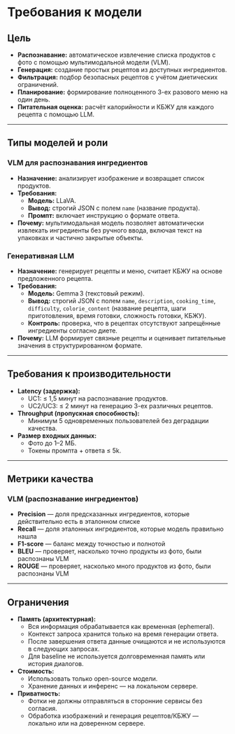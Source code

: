 # Требования к модели

## Цель
- **Распознавание:** автоматическое извлечение списка продуктов с фото с помощью мультимодальной модели (VLM).
- **Генерация:** создание простых рецептов из доступных ингредиентов.
- **Фильтрация:** подбор безопасных рецептов с учётом диетических ограничений.
- **Планирование:** формирование полноценного 3-ех разового меню на один день.
- **Питательная оценка:** расчёт калорийности и КБЖУ для каждого рецепта с помощью LLM.

---

## Типы моделей и роли

### VLM для распознавания ингредиентов
- **Назначение:** анализирует изображение и возвращает список продуктов.
- **Требования:**
  - **Модель:** LLaVA.
  - **Вывод:** строгий JSON с полем `name` (название продукта).
  - **Промпт:** включает инструкцию о формате ответа.
- **Почему:** мультимодальная модель позволяет автоматически извлекать ингредиенты без ручного ввода, включая текст на упаковках и частично закрытые объекты.

### Генеративная LLM
- **Назначение:** генерирует рецепты и меню, считает КБЖУ на основе предложенного рецепта.
- **Требования:**
  - **Модель:** Gemma 3 (текстовый режим).
  - **Вывод:** строгий JSON с полем `name`, `description`, `cooking_time`, `difficulty`, `colorie_content` (название рецепта, шаги приготовления, время готовки, сложность готовки, КБЖУ).
  - **Контроль:** проверка, что в рецептах отсутствуют запрещённые ингредиенты согласно диете.
- **Почему:** LLM формирует связные рецепты и оценивает питательные значения в структурированном формате.

---

## Требования к производительности

- **Latency (задержка):**
  - UC1: ≤ 1,5 минут на распознавание продуктов.
  - UC2/UC3: ≤ 2 минут на генерацию 3-ех различных рецептов.
- **Throughput (пропускная способность):**
  - Минимум 5 одновременных пользователей без деградации качества.
- **Размер входных данных:**
  - Фото до 1–2 МБ.
  - Токены промпта + ответа ≤ 5k.

---

## Метрики качества

### VLM (распознавание ингредиентов)
- **Precision** — доля предсказанных ингредиентов, которые действительно есть в эталонном списке
- **Recall** — доля эталонных ингредиентов, которые модель правильно нашла
- **F1‑score** — баланс между точностью и полнотой
- **BLEU** — проверяет, насколько точно продукты из фото, были распознаны VLM
- **ROUGE** — проверяет, насколько много продуктов из фото, были распознаны VLM

---

## Ограничения

- **Память (архитектурная):**
  - Вся информация обрабатывается как временная (ephemeral).
  - Контекст запроса хранится только на время генерации ответа.
  - После завершения ответа данные очищаются и не используются в следующих запросах.
  - Для baseline не используется долговременная память или история диалогов.
- **Стоимость:**
  - Использовать только open-source модели.
  - Хранение данных и инференс — на локальном сервере.
- **Приватность:**
  - Фотки не должны отправляться в сторонние сервисы без согласия.
  - Обработка изображений и генерация рецептов/КБЖУ — локально или на доверенном сервере.


